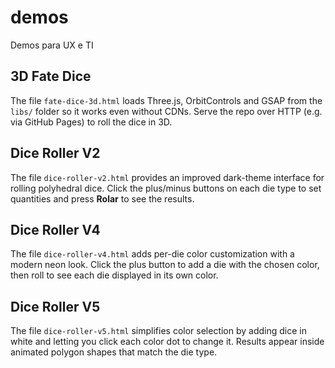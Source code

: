 # demos
Demos para UX e TI

## 3D Fate Dice

The file `fate-dice-3d.html` loads Three.js, OrbitControls and GSAP from the `libs/` folder so it works even without CDNs. Serve the repo over HTTP (e.g. via GitHub Pages) to roll the dice in 3D.

## Dice Roller V2

The file `dice-roller-v2.html` provides an improved dark-theme interface for rolling polyhedral dice. Click the plus/minus buttons on each die type to set quantities and press **Rolar** to see the results.

## Dice Roller V4

The file `dice-roller-v4.html` adds per-die color customization with a modern neon look. Click the plus button to add a die with the chosen color, then roll to see each die displayed in its own color.

## Dice Roller V5

The file `dice-roller-v5.html` simplifies color selection by adding dice in white and letting you click each color dot to change it. Results appear inside animated polygon shapes that match the die type.
